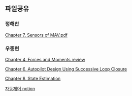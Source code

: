## 파일공유

### 정해찬
[Chapter 7. Sensors of MAV.pdf](https://github.com/CAU-AISL/Docs/files/12225619/Chapter.7.Sensors.of.MAV.pdf)



### 우종현
[Chapter 4. Forces and Moments review](https://github.com/CAU-AISL/Database/blob/main/%EB%B9%84%ED%96%89%EB%8F%99%EC%97%AD%ED%95%99%20%EA%B3%B5%EC%9C%A0%20%ED%8C%8C%EC%9D%BC/Chap%204.%20Forces%20and%20Moments.pdf)

[Chapter 6. Autopilot Design Using Successive Loop Closure](https://github.com/CAU-AISL/Database/blob/main/%EB%B9%84%ED%96%89%EB%8F%99%EC%97%AD%ED%95%99%20%EA%B3%B5%EC%9C%A0%20%ED%8C%8C%EC%9D%BC/Chap%206.%20Autopilot%20Design%20Using%20Successive%20Loop%20Closure.pdf)

[Chapter 8. State Estimation](https://github.com/CAU-AISL/Database/blob/main/%EB%B9%84%ED%96%89%EB%8F%99%EC%97%AD%ED%95%99%20%EA%B3%B5%EC%9C%A0%20%ED%8C%8C%EC%9D%BC/State%20Estimation(Chap%208%20).pdf)

[자동제어 notion](https://wdtt04.notion.site/3f63d372acc14361a4e44fa0829a1522?pvs=4)
